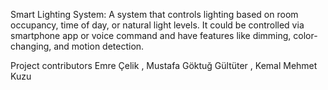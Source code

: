 Smart Lighting System: A system that controls lighting based on room occupancy, time of day, or natural light levels. It could be controlled via smartphone app or voice command and have features like dimming, color-changing, and motion detection.

Project contributors
Emre Çelik ,
Mustafa Göktuğ Gültüter ,
Kemal Mehmet Kuzu
